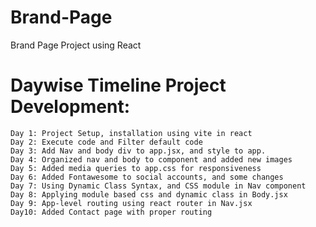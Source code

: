 # Brand-Page
Brand Page Project using React

# Daywise Timeline Project Development:
    Day 1: Project Setup, installation using vite in react
    Day 2: Execute code and Filter default code
    Day 3: Add Nav and body div to app.jsx, and style to app.
    Day 4: Organized nav and body to component and added new images
    Day 5: Added media queries to app.css for responsiveness
    Day 6: Added Fontawesome to social accounts, and some changes
    Day 7: Using Dynamic Class Syntax, and CSS module in Nav component
    Day 8: Applying module based css and dynamic class in Body.jsx
    Day 9: App-level routing using react router in Nav.jsx
    Day10: Added Contact page with proper routing
